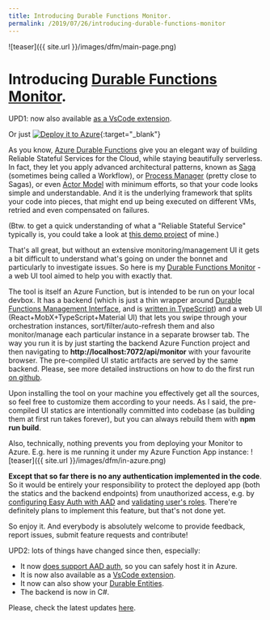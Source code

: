 ```yaml
---
title: Introducing Durable Functions Monitor.
permalink: /2019/07/26/introducing-durable-functions-monitor
---
```

![teaser]({{ site.url }}/images/dfm/main-page.png)
# Introducing [Durable Functions Monitor](https://github.com/scale-tone/DurableFunctionsMonitor).

UPD1: now also available [as a VsCode extension](https://marketplace.visualstudio.com/items?itemName=DurableFunctionsMonitor.durablefunctionsmonitor).

Or just [![Deploy it to Azure](https://aka.ms/deploytoazurebutton)](https://portal.azure.com/#create/Microsoft.Template/uri/https%3A%2F%2Fraw.githubusercontent.com%2Fscale-tone%2FDurableFunctionsMonitor%2Fmaster%2Fdurablefunctionsmonitor.dotnetbackend%2Farm-template.json){:target="_blank"}

As you know, [Azure Durable Functions](https://docs.microsoft.com/en-us/azure/azure-functions/durable/durable-functions-overview) give you an elegant way of building Reliable Stateful Services for the Cloud, while staying beautifully serverless. In fact, they let you apply advanced architectural patterns, known as [Saga](https://microservices.io/patterns/data/saga.html) (sometimes being called a Workflow), or [Process Manager](https://docs.microsoft.com/en-us/previous-versions/msp-n-p/jj591569(v=pandp.10)) (pretty close to Sagas), or even [Actor Model](https://doc.akka.io/docs/akka/current/guide/actors-intro.html) with minimum efforts, so that your code looks simple and understandable. And it is the underlying framework that splits your code into pieces, that might end up being executed on different VMs, retried and even compensated on failures. 

(Btw. to get a quick understanding of what a "Reliable Stateful Service" typically is, you could take a look at [this demo project](https://github.com/scale-tone/LetsGoOutDemo) of mine.)

That's all great, but without an extensive monitoring/management UI it gets a bit difficult to understand what's going on under the bonnet and particularly to investigate issues. So here is my [Durable Functions Monitor](https://github.com/scale-tone/DurableFunctionsMonitor) - a web UI tool aimed to help you with exactly that.

The tool is itself an Azure Function, but is intended to be run on your local devbox. It has a backend (which is just a thin wrapper around [Durable Functions Management Interface](https://docs.microsoft.com/en-us/azure/azure-functions/durable/durable-functions-instance-management), and is [written in TypeScript](https://azure.microsoft.com/en-us/blog/improving-the-typescript-support-in-azure-functions/)) and a web UI (React+MobX+TypeScript+Material UI) that lets you swipe through your orchestration instances, sort/filter/auto-refresh them and also monitor/manage each particular instance in a separate browser tab. The way you run it is by just starting the backend Azure Function project and then navigating to **http://localhost:7072/api/monitor** with your favourite browser. The pre-compiled UI static artifacts are served by the same backend. Please, see more detailed instructions on how to do the first run [on github](https://github.com/scale-tone/DurableFunctionsMonitor).

Upon installing the tool on your machine you effectively get all the sources, so feel free to customize them according to your needs. As I said, the pre-compiled UI statics are intentionally committed into codebase (as building them at first run takes forever), but you can always rebuild them with **npm run build**.

Also, technically, nothing prevents you from deploying your Monitor to Azure. E.g. here is me running it under my Azure Function App instance: 
![teaser]({{ site.url }}/images/dfm/in-azure.png)

**Except that so far there is no any authentication implemented in the code**. So it would be entirely your responsibility to protect the deployed app (both the statics and the backend endpoints) from unauthorized access, e.g. by [configuring Easy Auth with AAD](https://docs.microsoft.com/en-us/azure/app-service/overview-authentication-authorization) and [validating user's roles](https://docs.microsoft.com/en-us/azure/architecture/multitenant-identity/app-roles). There're definitely plans to implement this feature, but that's not done yet.

So enjoy it. And everybody is absolutely welcome to provide feedback, report issues, submit feature requests and contribute!

UPD2: lots of things have changed since then, especially:
* It now [does support AAD auth](https://github.com/scale-tone/DurableFunctionsMonitor/tree/master/durablefunctionsmonitor.dotnetbackend#how-to-run), so you can safely host it in Azure.
* It is now also available as a [VsCode extension](https://marketplace.visualstudio.com/items?itemName=DurableFunctionsMonitor.durablefunctionsmonitor).
* It now can also show your [Durable Entities](https://docs.microsoft.com/en-us/azure/azure-functions/durable/durable-functions-entities).
* The backend is now in C#.

Please, check the latest updates [here](https://github.com/scale-tone/DurableFunctionsMonitor/releases).
